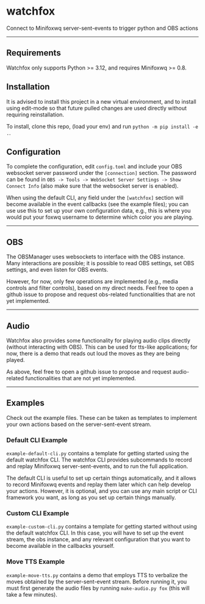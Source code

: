 # watchfox
Connect to Minifoxwq server-sent-events to trigger python and OBS actions

---

## Requirements

Watchfox only supports Python >= 3.12, and requires Minifoxwq >= 0.8.

## Installation

It is advised to install this project in a new virtual environment, and to
install using edit-mode so that future pulled changes are used directly without
requiring reinstallation.

To install, clone this repo, (load your env) and run `python -m pip install -e .`.

## Configuration

To complete the configuration, edit `config.toml` and include your OBS
websocket server password under the `[connection]` section.  The password can
be found in `OBS -> Tools -> WebSocket Server Settings -> Show Connect Info`
(also make sure that the websocket server is enabled).

When using the default CLI, any field under the `[watchfox]` section will
become available in the event callbacks (see the example files);  you can use
use this to set up your own configuration data, e.g., this is where you would
put your foxwq username to determine which color you are playing.

---

## OBS

The OBSManager uses websockets to interface with the OBS instance.  Many
interactions are possible;  it is possible to read OBS settings, set OBS
settings, and even listen for OBS events.

However, for now, only few operations are implemented (e.g., media controls and
filter controls), based on my direct needs.  Feel free to open a github issue
to propose and request obs-related functionalities that are not yet
implemented.

---

## Audio

Watchfox also provides some functionality for playing audio clips directly
(without interacting with OBS).  This can be used for tts-like applications;
for now, there is a demo that reads out loud the moves as they are being
played.

As above, feel free to open a github issue to propose and request audio-related
functionalities that are not yet implemented.

---

## Examples

Check out the example files.  These can be taken as templates to implement your
own actions based on the server-sent-event stream.

### Default CLI Example

`example-default-cli.py` contains a template for getting started using the
default watchfox CLI.  The watchfox CLI provides subcommands to record and
replay Minifoxwq server-sent-events, and to run the full application.

The default CLI is useful to set up certain things automatically, and it allows
to record Minifoxwq events and replay them later which can help develop your
actions.  However, it is optional, and you can use any main script or CLI
framework you want, as long as you set up certain things manually.

### Custom CLI Example

`example-custom-cli.py` contains a template for getting started without using
the default watchfox CLI.  In this case, you will have to set up the event
stream, the obs instance, and any relevant configuration that you want to
become available in the callbacks yourself.

### Move TTS Example

`example-move-tts.py` contains a demo that employs TTS to verbalize the moves
obtained by the server-sent-event stream.  Before running it, you must first
generate the audio files by running `make-audio.py fox` (this will take a few
minutes).
